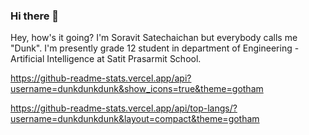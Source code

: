 ### Hi there 👋

<!--
**dunkdunkdunk/dunkdunkdunk** is a ✨ _special_ ✨ repository because its `README.md` (this file) appears on your GitHub profile.

Here are some ideas to get you started:

- 🔭 I’m currently working on ...
- 🌱 I’m currently learning ...
- 👯 I’m looking to collaborate on ...
- 🤔 I’m looking for help with ...
- 💬 Ask me about ...
- 📫 How to reach me: ...
- 😄 Pronouns: ...
- ⚡ Fun fact: ...
-->
Hey, how's it going? I'm Soravit Satechaichan but everybody calls me "Dunk". I'm presently grade 12 student in department of Engineering - Artificial Intelligence at Satit Prasarmit School.

https://github-readme-stats.vercel.app/api?username=dunkdunkdunk&show_icons=true&theme=gotham

https://github-readme-stats.vercel.app/api/top-langs/?username=dunkdunkdunk&layout=compact&theme=gotham
